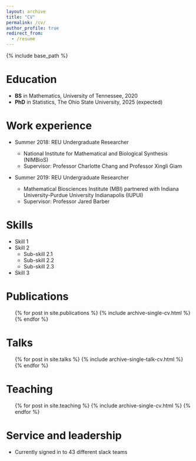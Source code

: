```yaml
---
layout: archive
title: "CV"
permalink: /cv/
author_profile: true
redirect_from:
  - /resume
---
```


{% include base_path %}

Education
======
* __BS__ in Mathematics, University of Tennessee, 2020
* __PhD__ in Statistics, The Ohio State University, 2025 (expected)

Work experience
======
* Summer 2018: REU Undergraduate Researcher
  * National Institute for Mathematical and Biological Synthesis (NIMBioS)
  * Supervisor: Professor Charlotte Chang and Professor Xingli Giam

* Summer 2019: REU Undergraduate Researcher
  * Mathematical Biosciences Institute (MBI) partnered with Indiana University-Purdue University Indianapolis (IUPUI)
  * Supervisor: Professor Jared Barber
  
Skills
======
* Skill 1
* Skill 2
  * Sub-skill 2.1
  * Sub-skill 2.2
  * Sub-skill 2.3
* Skill 3

Publications
======
  <ul>{% for post in site.publications %}
    {% include archive-single-cv.html %}
  {% endfor %}</ul>
  
Talks
======
  <ul>{% for post in site.talks %}
    {% include archive-single-talk-cv.html %}
  {% endfor %}</ul>
  
Teaching
======
  <ul>{% for post in site.teaching %}
    {% include archive-single-cv.html %}
  {% endfor %}</ul>
  
Service and leadership
======
* Currently signed in to 43 different slack teams
